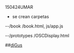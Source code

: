 150424UMAR
- se crean carpetas
  
--/book /book.html, js/app.js

--/prototypes /OSCDisplay.html 

##[djGus](https://hacer1massana.github.io/djGus/)


